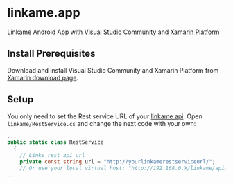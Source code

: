 # linkame.app
Linkame Android App with [Visual Studio Community](https://www.visualstudio.com/products/visual-studio-community-vs) and [Xamarin Platform](https://www.xamarin.com/platform)

## Install Prerequisites
Download and install Visual Studio Community and Xamarin Platform from [Xamarin download page](https://www.xamarin.com/download).

## Setup
You only need to set the Rest service URL of your [linkame api](https://github.com/pove/linkame/tree/master/api). Open `linkame/RestService.cs` and change the next code with your own:

```c#
...
public static class RestService
  {
    // Links rest api url
    private const string url = "http://yourlinkamerestserviceurl/";
    // Or use your local virtual host: "http://192.168.0.X/linkame/api/public/";
...
```
